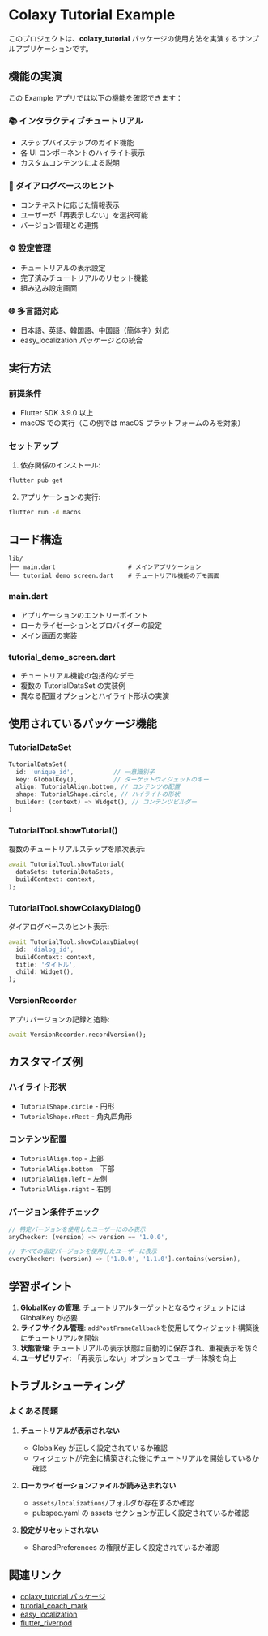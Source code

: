 # Colaxy Tutorial Example

このプロジェクトは、**colaxy_tutorial** パッケージの使用方法を実演するサンプルアプリケーションです。

## 機能の実演

この Example アプリでは以下の機能を確認できます：

### 📚 インタラクティブチュートリアル

- ステップバイステップのガイド機能
- 各 UI コンポーネントのハイライト表示
- カスタムコンテンツによる説明

### 💬 ダイアログベースのヒント

- コンテキストに応じた情報表示
- ユーザーが「再表示しない」を選択可能
- バージョン管理との連携

### ⚙️ 設定管理

- チュートリアルの表示設定
- 完了済みチュートリアルのリセット機能
- 組み込み設定画面

### 🌐 多言語対応

- 日本語、英語、韓国語、中国語（簡体字）対応
- easy_localization パッケージとの統合

## 実行方法

### 前提条件

- Flutter SDK 3.9.0 以上
- macOS での実行（この例では macOS プラットフォームのみを対象）

### セットアップ

1. 依存関係のインストール:

```bash
flutter pub get
```

2. アプリケーションの実行:

```bash
flutter run -d macos
```

## コード構造

```
lib/
├── main.dart                    # メインアプリケーション
└── tutorial_demo_screen.dart    # チュートリアル機能のデモ画面
```

### main.dart

- アプリケーションのエントリーポイント
- ローカライゼーションとプロバイダーの設定
- メイン画面の実装

### tutorial_demo_screen.dart

- チュートリアル機能の包括的なデモ
- 複数の TutorialDataSet の実装例
- 異なる配置オプションとハイライト形状の実演

## 使用されているパッケージ機能

### TutorialDataSet

```dart
TutorialDataSet(
  id: 'unique_id',           // 一意識別子
  key: GlobalKey(),          // ターゲットウィジェットのキー
  align: TutorialAlign.bottom, // コンテンツの配置
  shape: TutorialShape.circle, // ハイライトの形状
  builder: (context) => Widget(), // コンテンツビルダー
)
```

### TutorialTool.showTutorial()

複数のチュートリアルステップを順次表示:

```dart
await TutorialTool.showTutorial(
  dataSets: tutorialDataSets,
  buildContext: context,
);
```

### TutorialTool.showColaxyDialog()

ダイアログベースのヒント表示:

```dart
await TutorialTool.showColaxyDialog(
  id: 'dialog_id',
  buildContext: context,
  title: 'タイトル',
  child: Widget(),
);
```

### VersionRecorder

アプリバージョンの記録と追跡:

```dart
await VersionRecorder.recordVersion();
```

## カスタマイズ例

### ハイライト形状

- `TutorialShape.circle` - 円形
- `TutorialShape.rRect` - 角丸四角形

### コンテンツ配置

- `TutorialAlign.top` - 上部
- `TutorialAlign.bottom` - 下部
- `TutorialAlign.left` - 左側
- `TutorialAlign.right` - 右側

### バージョン条件チェック

```dart
// 特定バージョンを使用したユーザーにのみ表示
anyChecker: (version) => version == '1.0.0',

// すべての指定バージョンを使用したユーザーに表示
everyChecker: (version) => ['1.0.0', '1.1.0'].contains(version),
```

## 学習ポイント

1. **GlobalKey の管理**: チュートリアルターゲットとなるウィジェットには GlobalKey が必要
2. **ライフサイクル管理**: `addPostFrameCallback`を使用してウィジェット構築後にチュートリアルを開始
3. **状態管理**: チュートリアルの表示状態は自動的に保存され、重複表示を防ぐ
4. **ユーザビリティ**: 「再表示しない」オプションでユーザー体験を向上

## トラブルシューティング

### よくある問題

1. **チュートリアルが表示されない**

   - GlobalKey が正しく設定されているか確認
   - ウィジェットが完全に構築された後にチュートリアルを開始しているか確認

2. **ローカライゼーションファイルが読み込まれない**

   - `assets/localizations/`フォルダが存在するか確認
   - pubspec.yaml の assets セクションが正しく設定されているか確認

3. **設定がリセットされない**
   - SharedPreferences の権限が正しく設定されているか確認

## 関連リンク

- [colaxy_tutorial パッケージ](https://pub.dev/packages/colaxy_tutorial)
- [tutorial_coach_mark](https://pub.dev/packages/tutorial_coach_mark)
- [easy_localization](https://pub.dev/packages/easy_localization)
- [flutter_riverpod](https://pub.dev/packages/flutter_riverpod)
